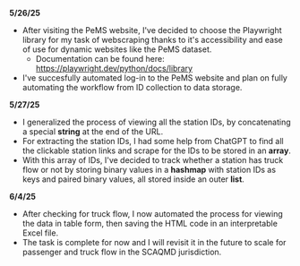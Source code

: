**5/26/25**  
- After visiting the PeMS website, I've decided to choose the Playwright library for my task of webscraping thanks to it's accessibility and ease of use for dynamic websites like the PeMS dataset.
  - Documentation can be found here: https://playwright.dev/python/docs/library
- I've succesfully automated log-in to the PeMS website and plan on fully automating the workflow from ID collection to data storage.  

**5/27/25**  
- I generalized the process of viewing all the station IDs, by concatenating a special **string** at the end of the URL.
- For extracting the station IDs, I had some help from ChatGPT to find all the clickable station links and scrape for the IDs to be stored in an **array**.
- With this array of IDs, I've decided to track whether a station has truck flow or not by storing binary values in a **hashmap** with station IDs as keys and paired binary values, all stored inside an outer **list**.
  
**6/4/25**
- After checking for truck flow, I now automated the process for viewing the data in table form, then saving the HTML code in an interpretable Excel file.
- The task is complete for now and I will revisit it in the future to scale for passenger and truck flow in the SCAQMD jurisdiction.
